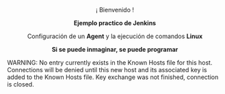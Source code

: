<p align="center">¡ Bienvenido !</p>
<p align="center"><b>Ejemplo practico de Jenkins</b></p>
<p align="center"><a>Configuración de un <b>Agent</b> y la ejecución de comandos <b>Linux</b></a></p>
<p align="center"><b>Si se puede inmaginar, se puede programar</b></p>

WARNING: No entry currently exists in the Known Hosts file for this host. Connections will be denied until this new host and its associated key is added to the Known Hosts file.
Key exchange was not finished, connection is closed.

